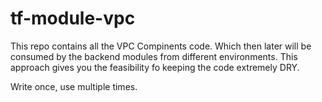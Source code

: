 # tf-module-vpc
This repo contains all the VPC Compinents code. Which then later will be consumed by the backend modules from different environments. This approach gives you the feasibility fo keeping the code extremely DRY.

Write once, use multiple times.